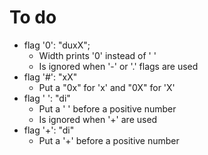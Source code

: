 # To do
- flag '0': "duxX";
  - Width prints '0' instead of ' '
  - Is ignored when '-' or '.' flags are used
- flag '#': "xX"
  - Put a "0x" for 'x' and "0X" for 'X'
- flag ' ': "di"
  - Put a ' ' before a positive number
  - Is ignored when '+' are used
- flag '+': "di"
  - Put a '+' before a positive number

